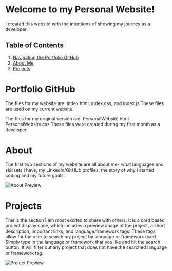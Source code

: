# Welcome to my Personal Website!

I created this website with the intentions of showing my journey as a developer.

## Table of Contents
1. [Navigating the Portfolio GitHub](#PortfolioGitHub)
2. [About Me](#About)
3. [Projects](#Projects)

# Portfolio GitHub
The files for my website are: index.html, index.css, and index.js
These files are used on my current website.

The files for my original version are: PersonalWebsite.html PersonalWebsite.css
These files were created during my first month as a developer. 

# About
The first two sections of my website are all about me- what languages and skillsets I have, my LinkedIn/GitHUb profiles, the story of why I started coding and my future goals.

![About Preview](https://media.discordapp.net/attachments/1011310537570795581/1192094120441810965/image.png?ex=65a7d32a&is=65955e2a&hm=db19a58f0364e96020f98588ed3a6a9f0957f02148f8b85b6bc8f086a0804773&=&format=webp&quality=lossless&width=975&height=397)

# Projects
This is the section I am most excited to share with others. It is a card based project display case, which includes a preview image of the project, a short description, important links, and language/framework tags. These tags allow for the user to search my project by language or framework used. Simply type in the language or framework that you like and hit the search button. It will filter out any project that does not have the searched language or framework tag.

![Project Preview](https://media.discordapp.net/attachments/1011310537570795581/1192094120764776478/image.png?ex=65a7d32a&is=65955e2a&hm=83b38d625149325aa10b97bea5d0f110ebeabacdf36412c8617b1d96ebd511b3&=&format=webp&quality=lossless&width=826&height=397)
